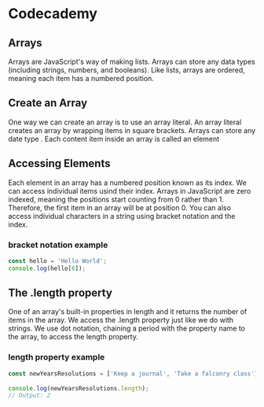 # Codecademy

## Arrays 
Arrays are JavaScript's way of making lists. Arrays can store any data types (including strings, numbers, and booleans). Like lists, arrays are ordered, meaning each item has a numbered position. 

## Create an Array 
One way we can create an array is to use an array literal. An array literal creates an array by wrapping items in square brackets. Arrays can store any date type . Each content item inside an array is called an element

## Accessing Elements 
Each element in an array has a numbered position known as its index. We can access individual items usind their index. Arrays in JavaScript are zero indexed, meaning the positions start counting from 0 rather than 1. Therefore, the first item in an array will be at position 0. You can also access individual characters in a string using bracket notation and the index. 

### bracket notation example 
```jsx 
const hello = 'Hello World';
console.log(hello[6]);
```
## The .length property 
One of an array's built-in properties in length and it returns the number of items in the array. We access the .length property just like we do with strings. We use dot notation, chaining a period with the property name to the array, to access the length property.

### length property example 
```jsx 
const newYearsResolutions = ['Keep a journal', 'Take a falconry class'];
 
console.log(newYearsResolutions.length);
// Output: 2
```
